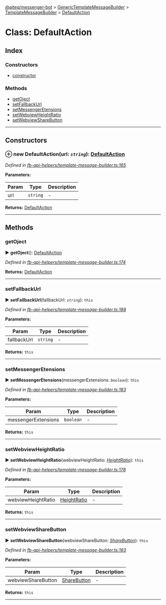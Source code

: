 [@aiteq/messenger-bot](../README.md) > [GenericTemplateMessageBuilder](../classes/generictemplatemessagebuilder.md) > [TemplateMessageBuilder](../modules/generictemplatemessagebuilder.templatemessagebuilder.md) > [DefaultAction](../classes/generictemplatemessagebuilder.templatemessagebuilder.defaultaction.md)



# Class: DefaultAction

## Index

### Constructors

* [constructor](generictemplatemessagebuilder.templatemessagebuilder.defaultaction.md#constructor)


### Methods

* [getOject](generictemplatemessagebuilder.templatemessagebuilder.defaultaction.md#getoject)
* [setFallbackUrl](generictemplatemessagebuilder.templatemessagebuilder.defaultaction.md#setfallbackurl)
* [setMessengerEtensions](generictemplatemessagebuilder.templatemessagebuilder.defaultaction.md#setmessengeretensions)
* [setWebviewHeightRatio](generictemplatemessagebuilder.templatemessagebuilder.defaultaction.md#setwebviewheightratio)
* [setWebviewShareButton](generictemplatemessagebuilder.templatemessagebuilder.defaultaction.md#setwebviewsharebutton)



---
## Constructors
<a id="constructor"></a>


### ⊕ **new DefaultAction**(url: *`string`*): [DefaultAction](generictemplatemessagebuilder.templatemessagebuilder.defaultaction.md)



*Defined in [fb-api-helpers/template-message-builder.ts:165](https://github.com/aiteq/messenger-bot/blob/a540dbb/src/fb-api-helpers/template-message-builder.ts#L165)*



**Parameters:**

| Param | Type | Description |
| ------ | ------ | ------ |
| url | `string`   |  - |





**Returns:** [DefaultAction](generictemplatemessagebuilder.templatemessagebuilder.defaultaction.md)

---


## Methods
<a id="getoject"></a>

###  getOject

► **getOject**(): [DefaultAction](../interfaces/send.defaultaction.md)




*Defined in [fb-api-helpers/template-message-builder.ts:174](https://github.com/aiteq/messenger-bot/blob/a540dbb/src/fb-api-helpers/template-message-builder.ts#L174)*





**Returns:** [DefaultAction](../interfaces/send.defaultaction.md)





___

<a id="setfallbackurl"></a>

###  setFallbackUrl

► **setFallbackUrl**(fallbackUrl: *`string`*): `this`




*Defined in [fb-api-helpers/template-message-builder.ts:188](https://github.com/aiteq/messenger-bot/blob/a540dbb/src/fb-api-helpers/template-message-builder.ts#L188)*



**Parameters:**

| Param | Type | Description |
| ------ | ------ | ------ |
| fallbackUrl | `string`   |  - |





**Returns:** `this`





___

<a id="setmessengeretensions"></a>

###  setMessengerEtensions

► **setMessengerEtensions**(messengerExtensions: *`boolean`*): `this`




*Defined in [fb-api-helpers/template-message-builder.ts:183](https://github.com/aiteq/messenger-bot/blob/a540dbb/src/fb-api-helpers/template-message-builder.ts#L183)*



**Parameters:**

| Param | Type | Description |
| ------ | ------ | ------ |
| messengerExtensions | `boolean`   |  - |





**Returns:** `this`





___

<a id="setwebviewheightratio"></a>

###  setWebviewHeightRatio

► **setWebviewHeightRatio**(webviewHeightRatio: *[HeightRatio](../modules/webview.heightratio.md)*): `this`




*Defined in [fb-api-helpers/template-message-builder.ts:178](https://github.com/aiteq/messenger-bot/blob/a540dbb/src/fb-api-helpers/template-message-builder.ts#L178)*



**Parameters:**

| Param | Type | Description |
| ------ | ------ | ------ |
| webviewHeightRatio | [HeightRatio](../modules/webview.heightratio.md)   |  - |





**Returns:** `this`





___

<a id="setwebviewsharebutton"></a>

###  setWebviewShareButton

► **setWebviewShareButton**(webviewShareButton: *[ShareButton](../modules/webview.sharebutton.md)*): `this`




*Defined in [fb-api-helpers/template-message-builder.ts:193](https://github.com/aiteq/messenger-bot/blob/a540dbb/src/fb-api-helpers/template-message-builder.ts#L193)*



**Parameters:**

| Param | Type | Description |
| ------ | ------ | ------ |
| webviewShareButton | [ShareButton](../modules/webview.sharebutton.md)   |  - |





**Returns:** `this`





___


